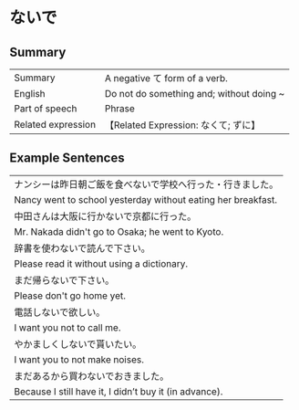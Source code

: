 # ないで

## Summary

<table><tr>   <td>Summary</td>   <td>A negative て form of a verb.</td></tr><tr>   <td>English</td>   <td>Do not do something and; without doing ~</td></tr><tr>   <td>Part of speech</td>   <td>Phrase</td></tr><tr>   <td>Related expression</td>   <td>【Related Expression: なくて; ずに】</td></tr></table>

## Example Sentences

<table><tr><td>ナンシーは昨日朝ご飯を食べないで学校へ行った・行きました。</td></tr><tr><td>Nancy went to school yesterday without eating her breakfast.</td></tr><tr><td>中田さんは大阪に行かないで京都に行った。</td></tr><tr><td>Mr. Nakada didn't go to Osaka; he went to Kyoto.</td></tr><tr><td>辞書を使わないで読んで下さい。</td></tr><tr><td>Please read it without using a dictionary.</td></tr><tr><td>まだ帰らないで下さい。</td></tr><tr><td>Please don't go home yet.</td></tr><tr><td>電話しないで欲しい。</td></tr><tr><td>I want you not to call me.</td></tr><tr><td>やかましくしないで貰いたい。</td></tr><tr><td>I want you to not make noises.</td></tr><tr><td>まだあるから買わないでおきました。</td></tr><tr><td>Because I still have it, I didn’t buy it (in advance).</td></tr></table>


